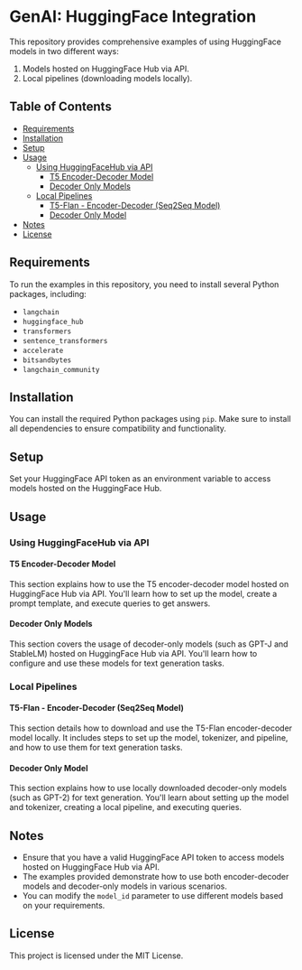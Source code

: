 # GenAI: HuggingFace Integration

This repository provides comprehensive examples of using HuggingFace models in two different ways:
1. Models hosted on HuggingFace Hub via API.
2. Local pipelines (downloading models locally).

## Table of Contents
- [Requirements](#requirements)
- [Installation](#installation)
- [Setup](#setup)
- [Usage](#usage)
  - [Using HuggingFaceHub via API](#using-huggingfacehub-via-api)
    - [T5 Encoder-Decoder Model](#t5-encoder-decoder-model)
    - [Decoder Only Models](#decoder-only-models)
  - [Local Pipelines](#local-pipelines)
    - [T5-Flan - Encoder-Decoder (Seq2Seq Model)](#t5-flan---encoder-decoder-seq2seq-model)
    - [Decoder Only Model](#decoder-only-model)
- [Notes](#notes)
- [License](#license)

## Requirements

To run the examples in this repository, you need to install several Python packages, including:
- `langchain`
- `huggingface_hub`
- `transformers`
- `sentence_transformers`
- `accelerate`
- `bitsandbytes`
- `langchain_community`

## Installation

You can install the required Python packages using `pip`. Make sure to install all dependencies to ensure compatibility and functionality.

## Setup

Set your HuggingFace API token as an environment variable to access models hosted on the HuggingFace Hub.

## Usage

### Using HuggingFaceHub via API

#### T5 Encoder-Decoder Model

This section explains how to use the T5 encoder-decoder model hosted on HuggingFace Hub via API. You'll learn how to set up the model, create a prompt template, and execute queries to get answers.

#### Decoder Only Models

This section covers the usage of decoder-only models (such as GPT-J and StableLM) hosted on HuggingFace Hub via API. You'll learn how to configure and use these models for text generation tasks.

### Local Pipelines

#### T5-Flan - Encoder-Decoder (Seq2Seq Model)

This section details how to download and use the T5-Flan encoder-decoder model locally. It includes steps to set up the model, tokenizer, and pipeline, and how to use them for text generation tasks.

#### Decoder Only Model

This section explains how to use locally downloaded decoder-only models (such as GPT-2) for text generation. You'll learn about setting up the model and tokenizer, creating a local pipeline, and executing queries.

## Notes

- Ensure that you have a valid HuggingFace API token to access models hosted on HuggingFace Hub via API.
- The examples provided demonstrate how to use both encoder-decoder models and decoder-only models in various scenarios.
- You can modify the `model_id` parameter to use different models based on your requirements.

## License

This project is licensed under the MIT License.
